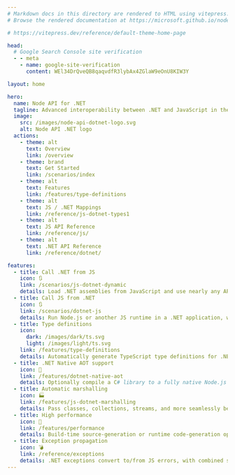 ```yaml
---
# Markdown docs in this directory are rendered to HTML using vitepress: https://vitepress.dev/
# Browse the rendered documentation at https://microsoft.github.io/node-api-dotnet

# https://vitepress.dev/reference/default-theme-home-page

head:
  # Google Search Console site verification
  - - meta
    - name: google-site-verification
      content: WEl34DrQveQB8qaqvdfR3lybAx4ZGlaW9eOnU8KIW3Y

layout: home

hero:
  name: Node API for .NET
  tagline: Advanced interoperability between .NET and JavaScript in the same process
  image:
    src: /images/node-api-dotnet-logo.svg
    alt: Node API .NET logo
  actions:
    - theme: alt
      text: Overview
      link: /overview
    - theme: brand
      text: Get Started
      link: /scenarios/index
    - theme: alt
      text: Features
      link: /features/type-definitions
    - theme: alt
      text: JS / .NET Mappings
      link: /reference/js-dotnet-types1
    - theme: alt
      text: JS API Reference
      link: /reference/js/
    - theme: alt
      text: .NET API Reference
      link: /reference/dotnet/

features:
  - title: Call .NET from JS
    icon: 🔃
    link: /scenarios/js-dotnet-dynamic
    details: Load .NET assemblies from JavaScript and use nearly any APIs.
  - title: Call JS from .NET
    icon: 🔃
    link: /scenarios/dotnet-js
    details: Run Node.js or another JS runtime in a .NET application, with advanced interop capabilities.
  - title: Type definitions
    icon:
      dark: /images/dark/ts.svg
      light: /images/light/ts.svg
    link: /features/type-definitions
    details: Automatically generate TypeScript type definitions for .NET assemblies.
  - title: .NET Native AOT support
    icon: 🤖
    link: /features/dotnet-native-aot
    details: Optionally compile a C# library to a fully native Node.js addon that does not depend on the .NET runtime.
  - title: Automatic marshalling
    icon: 🏭
    link: /features/js-dotnet-marshalling
    details: Pass classes, collections, streams, and more seamlessly between JS and .NET.
  - title: High performance
    icon: 🚀
    link: /features/performance
    details: Build-time source-generation or runtime code-generation optimizes interop performance.
  - title: Exception propagation
    icon: 💣
    link: /reference/exceptions
    details: .NET exceptions convert to/from JS errors, with combined stack traces.
---
```

